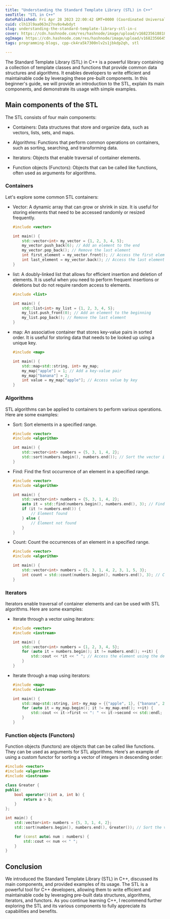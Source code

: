 ```yaml
---
title: "Understanding the Standard Template Library (STL) in C++"
seoTitle: "STL in C++"
datePublished: Fri Apr 28 2023 22:00:42 GMT+0000 (Coordinated Universal Time)
cuid: clh13l9aa063n27nv8o4wbdyt
slug: understanding-the-standard-template-library-stl-in-c
cover: https://cdn.hashnode.com/res/hashnode/image/upload/v1682356188189/824ac7de-f84f-4320-aa74-36644e11fbd0.jpeg
ogImage: https://cdn.hashnode.com/res/hashnode/image/upload/v1682356645580/6b6b2b7c-d6b3-4b42-8ca0-1fe9c4e2d4b3.jpeg
tags: programming-blogs, cpp-ck4ra5k7300nlv2s1jbkdp2qh, stl

---
```


The Standard Template Library (STL) in C++ is a powerful library containing a collection of template classes and functions that provide common data structures and algorithms. It enables developers to write efficient and maintainable code by leveraging these pre-built components. In this beginner's guide, we will provide an introduction to the STL, explain its main components, and demonstrate its usage with simple examples.

## Main components of the STL

The STL consists of four main components:

* Containers: Data structures that store and organize data, such as vectors, lists, sets, and maps.
    
* Algorithms: Functions that perform common operations on containers, such as sorting, searching, and transforming data.
    
* Iterators: Objects that enable traversal of container elements.
    
* Function objects (Functors): Objects that can be called like functions, often used as arguments for algorithms.
    

### Containers

Let's explore some common STL containers:

* Vector: A dynamic array that can grow or shrink in size. It is useful for storing elements that need to be accessed randomly or resized frequently.
    
    ```cpp
    #include <vector>
    
    int main() {
        std::vector<int> my_vector = {1, 2, 3, 4, 5};
        my_vector.push_back(6); // Add an element to the end
        my_vector.pop_back(); // Remove the last element
        int first_element = my_vector.front(); // Access the first element
        int last_element = my_vector.back(); // Access the last element
    }
    ```
    
* list: A doubly-linked list that allows for efficient insertion and deletion of elements. It is useful when you need to perform frequent insertions or deletions but do not require random access to elements.
    
    ```cpp
    #include <list>
    
    int main() {
        std::list<int> my_list = {1, 2, 3, 4, 5};
        my_list.push_front(0); // Add an element to the beginning
        my_list.pop_back(); // Remove the last element
    }
    ```
    
* map: An associative container that stores key-value pairs in sorted order. It is useful for storing data that needs to be looked up using a unique key.
    
    ```cpp
    #include <map>
    
    int main() {
        std::map<std::string, int> my_map;
        my_map["apple"] = 1; // Add a key-value pair
        my_map["banana"] = 2;
        int value = my_map["apple"]; // Access value by key
    }
    ```
    

### Algorithms

STL algorithms can be applied to containers to perform various operations. Here are some examples:

* Sort: Sort elements in a specified range.
    
    ```cpp
    #include <vector>
    #include <algorithm>
    
    int main() {
        std::vector<int> numbers = {5, 3, 1, 4, 2};
        std::sort(numbers.begin(), numbers.end()); // Sort the vector in ascending order
    }
    ```
    
* Find: Find the first occurrence of an element in a specified range.
    
    ```cpp
    #include <vector>
    #include <algorithm>
    
    int main() {
        std::vector<int> numbers = {5, 3, 1, 4, 2};
        auto it = std::find(numbers.begin(), numbers.end(), 3); // Find the number 3
        if (it != numbers.end()) {
            // Element found
        } else {
            // Element not found
        }
    }
    ```
    
* Count: Count the occurrences of an element in a specified range.
    
    ```cpp
    #include <vector>
    #include <algorithm>
    
    int main() {
        std::vector<int> numbers = {5, 3, 1, 4, 2, 3, 1, 5, 3};
        int count = std::count(numbers.begin(), numbers.end(), 3); // Count the occurrences of 3
    }
    ```
    

### Iterators

Iterators enable traversal of container elements and can be used with STL algorithms. Here are some examples:

* Iterate through a vector using iterators:
    
    ```cpp
    #include <vector>
    #include <iostream>
    
    int main() {
        std::vector<int> numbers = {1, 2, 3, 4, 5};
        for (auto it = numbers.begin(); it != numbers.end(); ++it) {
            std::cout << *it << " "; // Access the element using the dereference operator (*)
        }
    }
    ```
    
* Iterate through a map using iterators:
    
    ```cpp
    #include <map>
    #include <iostream>
    
    int main() {
        std::map<std::string, int> my_map = {{"apple", 1}, {"banana", 2}, {"orange", 3}};
        for (auto it = my_map.begin(); it != my_map.end(); ++it) {
            std::cout << it->first << ": " << it->second << std::endl; // Access key and value using the arrow operator (->)
        }
    }
    ```
    

### Function objects (Functors)

Function objects (functors) are objects that can be called like functions. They can be used as arguments for STL algorithms. Here's an example of using a custom functor for sorting a vector of integers in descending order:

```cpp
#include <vector>
#include <algorithm>
#include <iostream>

class Greater {
public:
    bool operator()(int a, int b) {
        return a > b;
    }
};

int main() {
    std::vector<int> numbers = {5, 3, 1, 4, 2};
    std::sort(numbers.begin(), numbers.end(), Greater()); // Sort the vector using a custom comparator

    for (const auto& num : numbers) {
        std::cout << num << " ";
    }
}
```

## Conclusion

We introduced the Standard Template Library (STL) in C++, discussed its main components, and provided examples of its usage. The STL is a powerful tool for C++ developers, allowing them to write efficient and maintainable code by leveraging pre-built data structures, algorithms, iterators, and functors. As you continue learning C++, I recommend further exploring the STL and its various components to fully appreciate its capabilities and benefits.